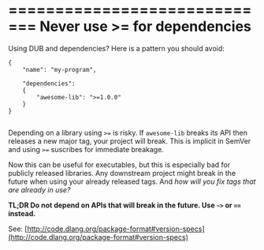 =============================
Never use >= for dependencies
=============================

Using DUB and dependencies? Here is a pattern you should avoid:

```
{
    "name": "my-program",

    "dependencies":
    {
        "awesome-lib": ">=1.0.0"
    }
}


```

Depending on a library using `>=` is risky. If `awesome-lib` breaks its API then releases a new major tag, your project will break. This is implicit in SemVer and using `>=` suscribes for immediate breakage.

Now this can be useful for executables, but this is especially bad for publicly released libraries. Any downstream project might break in the future when using your already released tags. And _how will you fix tags that are already in use?_


**TL;DR Do not depend on APIs that will break in the future. Use `~>` or `==` instead.**


See: [http://code.dlang.org/package-format#version-specs](http://code.dlang.org/package-format#version-specs)
